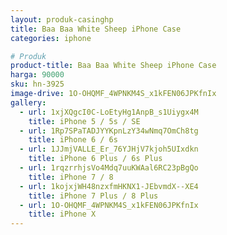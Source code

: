 ```yaml
---
layout: produk-casinghp
title: Baa Baa White Sheep iPhone Case
categories: iphone

# Produk
product-title: Baa Baa White Sheep iPhone Case
harga: 90000
sku: hn-3925
image-drive: 1O-OHQMF_4WPNKM4S_x1kFEN06JPKfnIx
gallery:
  - url: 1xjXQgcI0C-LoEtyHg1AnpB_s1Uiygx4M
    title: iPhone 5 / 5s / SE
  - url: 1Rp7SPaTADJYYKpnLzY34wNmq7OmCh8tg
    title: iPhone 6 / 6s
  - url: 1JJmjVALLE_Er_76YJHjV7kjoh5UIxdkn
    title: iPhone 6 Plus / 6s Plus
  - url: 1rqzrrhjsVo4Mdq7uuKWAal6RC23pBgQo
    title: iPhone 7 / 8
  - url: 1kojxjWH48nzxfmHKNX1-JEbvmdX--XE4
    title: iPhone 7 Plus / 8 Plus
  - url: 1O-OHQMF_4WPNKM4S_x1kFEN06JPKfnIx
    title: iPhone X
---
```

